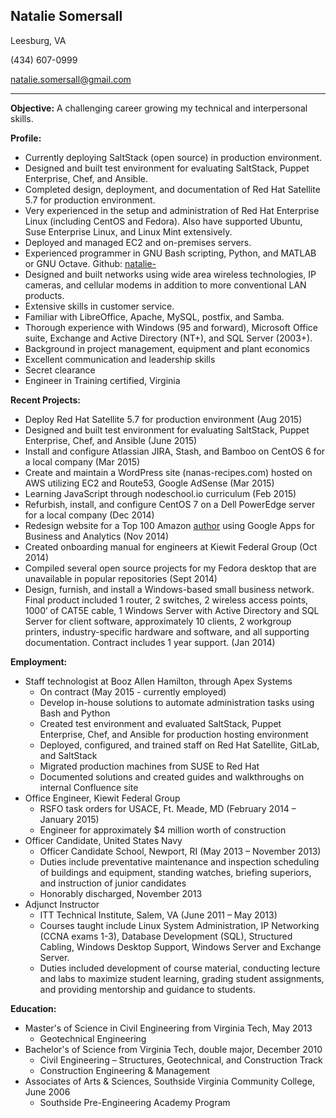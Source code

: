 ## Natalie Somersall

Leesburg, VA

(434) 607-0999

[natalie.somersall@gmail.com](mailto:natalie.somersall@gmail.com)

---

**Objective:**  A challenging career growing my technical and interpersonal skills.

**Profile:**  
* Currently deploying SaltStack (open source) in production environment.
* Designed and built test environment for evaluating SaltStack, Puppet Enterprise, Chef, and Ansible.
* Completed design, deployment, and documentation of Red Hat Satellite 5.7 for production environment.
* Very experienced in the setup and administration of Red Hat Enterprise Linux (including CentOS and Fedora).  Also have supported Ubuntu, Suse Enterprise Linux, and Linux Mint extensively.
* Deployed and managed EC2 and on-premises servers.
* Experienced programmer in GNU Bash scripting, Python, and MATLAB or GNU Octave.  Github:  [natalie-](https://github.com/natalie-)
* Designed and built networks using wide area wireless technologies, IP cameras, and cellular modems in addition to more conventional LAN products.
* Extensive skills in customer service.
* Familiar with LibreOffice, Apache, MySQL, postfix, and Samba.
* Thorough experience with Windows (95 and forward), Microsoft Office suite, Exchange and Active Directory (NT+), and SQL Server (2003+).
* Background in project management, equipment and plant economics
* Excellent communication and leadership skills
* Secret clearance
* Engineer in Training certified, Virginia

**Recent Projects:**
* Deploy Red Hat Satellite 5.7 for production environment (Aug 2015)
* Designed and built test environment for evaluating SaltStack, Puppet Enterprise, Chef, and Ansible (June 2015)
* Install and configure Atlassian JIRA, Stash, and Bamboo on CentOS 6 for a local company (Mar 2015)
* Create and maintain a WordPress site (nanas-recipes.com) hosted on AWS utilizing EC2 and Route53, Google AdSense (Mar 2015)
* Learning JavaScript through nodeschool.io curriculum (Feb 2015)
* Refurbish, install, and configure CentOS 7 on a Dell PowerEdge server for a local company  (Dec 2014)
* Redesign website for a Top 100 Amazon [author](sandyraven.com) using Google Apps for Business and Analytics (Nov 2014)
* Created onboarding manual for engineers at Kiewit Federal Group  (Oct 2014)
* Compiled several open source projects for my Fedora desktop that are unavailable in popular repositories  (Sept 2014)
* Design, furnish, and install a Windows-based small business network.  Final product included 1 router, 2 switches, 2 wireless access points, 1000’ of CAT5E cable, 1 Windows Server with Active Directory and SQL Server for client software, approximately 10 clients, 2 workgroup printers, industry-specific hardware and software, and all supporting documentation.  Contract includes 1 year support.  (Jan 2014)

**Employment:**
* Staff technologist at Booz Allen Hamilton, through Apex Systems
  * On contract (May 2015 - currently employed)
  * Develop in-house solutions to automate administration tasks using Bash and Python
  * Created test environment and evaluated SaltStack, Puppet Enterprise, Chef, and Ansible for production hosting environment
  * Deployed, configured, and trained staff on Red Hat Satellite, GitLab, and SaltStack
  * Migrated production machines from SUSE to Red Hat
  * Documented solutions and created guides and walkthroughs on internal Confluence site
* Office Engineer, Kiewit Federal Group
  * RSFO task orders for USACE, Ft. Meade, MD (February 2014 – January 2015)
  * Engineer for approximately $4 million worth of construction
* Officer Candidate, United States Navy
  * Officer Candidate School, Newport, RI (May 2013 – November 2013)
  * Duties include preventative maintenance and inspection scheduling of buildings and equipment, standing watches, briefing superiors, and instruction of junior candidates
  * Honorably discharged, November 2013
* Adjunct Instructor
  * ITT Technical Institute, Salem, VA (June 2011 – May 2013)
  * Courses taught include Linux System Administration, IP Networking (CCNA exams 1-3), Database Development (SQL), Structured Cabling, Windows Desktop Support, Windows Server and Exchange Server.
  * Duties included development of course material, conducting lecture and labs to maximize student learning, grading student assignments, and providing mentorship and guidance to students.

**Education:**
* Master's of Science in Civil Engineering from Virginia Tech, May 2013
  * Geotechnical Engineering
* Bachelor's of Science from Virginia Tech, double major, December 2010
  * Civil Engineering – Structures, Geotechnical, and Construction Track
  * Construction Engineering & Management
* Associates of Arts & Sciences, Southside Virginia Community College, June 2006
  * Southside Pre-Engineering Academy Program

